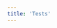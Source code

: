 ```yaml
---
title: 'Tests'
---
```


<div class='text-center'>
<test-inline-range />
<test-single />
<test-range />
</div>